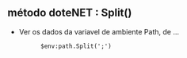 método doteNET : Split()
----------------------------

- Ver os dados da variavel de ambiente Path, de ...
			
			$env:path.Split(';')
